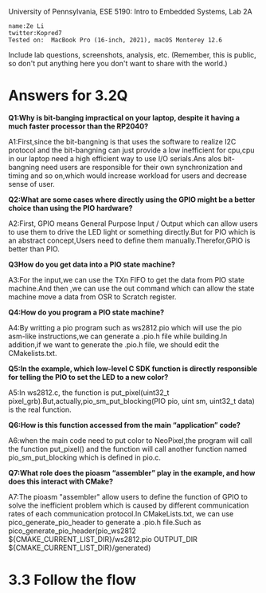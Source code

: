 University of Pennsylvania, ESE 5190: Intro to Embedded Systems, Lab 2A

    name:Ze Li
    twitter:Kopred7
    Tested on:  MacBook Pro (16-inch, 2021), macOS Monterey 12.6

Include lab questions, screenshots, analysis, etc. (Remember, this is public, so don't put anything here you don't want to share with the world.)
# Answers for 3.2Q

**Q1:Why is bit-banging impractical on your laptop, despite it having a much faster processor than the RP2040?**

A1:First,since the bit-bangning is that uses the software to realize I2C protocol and the bit-bangning can just provide a low inefficient for cpu,cpu in our laptop need a high efficient way to use I/O serials.Ans alos bit-bangning need users are responsible for their own synchronization and timing and so on,which would increase workload for users and decrease sense of user.

**Q2:What are some cases where directly using the GPIO might be a better choice than using the PIO hardware?** 

A2:First, GPIO means General Purpose Input / Output which can allow users to use them to drive the LED light or something directly.But for PIO which is an abstract concept,Users need to define them manually.Therefor,GPIO is better than PIO.

**Q3How do you get data into a PIO state machine?**

A3:For the input,we can use the TXn FIFO to get the data from PIO state machine.And then ,we can use the out command which can allow the state machine move a data from OSR to Scratch register.

**Q4:How do you program a PIO state machine?**

A4:By writting a pio program such as ws2812.pio which will use the pio asm-like instructions,we can generate a .pio.h file while building.In addition,if we want to generate the .pio.h file, we should edit the CMakelists.txt.

**Q5:In the example, which low-level C SDK function is directly responsible for telling the PIO to set the LED to a new color?**

A5:In ws2812.c, the function is put_pixel(uint32_t pixel_grb).But,actually,pio_sm_put_blocking(PIO pio, uint sm, uint32_t data) is the real function.

**Q6:How is this function accessed from the main “application” code?**

A6:when the main code need to put color to NeoPixel,the program will call the function put_pixel() and the function will call another function named pio_sm_put_blocking which is defined in pio.c.

**Q7:What role does the pioasm “assembler” play in the example, and how does this interact with CMake?**

A7:The pioasm "assembler" allow users to define the function of GPIO to solve the inefficient problem which is caused by different communication rates of each communication protocol.In CMakeLists.txt, we can use pico_generate_pio_header to generate a .pio.h file.Such as pico_generate_pio_header(pio_ws2812 ${CMAKE_CURRENT_LIST_DIR}/ws2812.pio OUTPUT_DIR ${CMAKE_CURRENT_LIST_DIR}/generated)


# 3.3 Follow the flow

